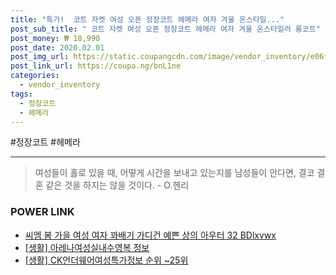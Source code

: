 ```yaml
--- 
title: "특가!  코트 자켓 여성 오픈 정장코트 헤메라 여자 겨울 온스타일..." 
post_sub_title: " 코트 자켓 여성 오픈 정장코트 헤메라 여자 겨울 온스타일러 롱코트" 
post_money: ₩ 18,990 
post_date: 2020.02.01 
post_img_url: https://static.coupangcdn.com/image/vendor_inventory/e06f/f89373346becdc6bf259eb2c78872c5f44b560f70e2c9518b1041ba23282.jpg 
post_link_url: https://coupa.ng/bnL1ne 
categories: 
  - vendor_inventory 
tags: 
  - 정장코트 
  - 헤메라 
--- 
```

  #정장코트 #헤메라 
<hr> 

> 여성들이 홀로 있을 때, 어떻게 시간을 보내고 있는지를 남성들이 안다면, 결코 결혼 같은 것을 하지는 않을 것이다. - O.헨리 


### POWER LINK

* <a href="https://blog.naver.com/fasyy4321/221789387800" target="_blank">씨엠 봄 가을 여성 여자 꽈배기 가디건 예쁜 상의 아우터 32 BDlxvwx</a>
* <a href="https://blog.naver.com/sakai111/221765465901" target="_blank"> [생활] 아레나여성실내수영복 정보 </a>
* <a href="https://blog.naver.com/sakai111/221774776365" target="_blank"> [생활] CK언더웨어여성특가정보 순위 ~25위</a>
